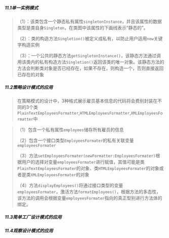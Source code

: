 ##### 11.1单一实例模式

> （1）：该类包含一个静态私有属性`singletonInstance`，并且该属性的数据类型是类自身`Singleton`，在类图中该属性的下画线表示“静态的”。
>
> （2）：类的构造方法`Singletion()`被定义成私有，以防止用户适用`new`关键字构造实例
> 
> （3）：一个公共的静态方法`getSingletonInstance()`，该静态方法通过调用该类内的私有构造方法`Singletion()`返回该类的唯一对象。该静态方法的方法会判断类对象是否已经存在，如果不存在，则构造一个，否则直接返回已存在的对象

##### 11.2策略设计模式的应用

> 在策略模式的设计中，3种格式展示雇员基本信息的代码将会费别封装在不同的3个类`PlainTextEmployeesFormatter`,`HTMLEmployeesFormatter`,`XMLEmployeesFormatter`中

> （1）包含一个私有属性`employees`储存所有雇员的信息
>
> （2）包含一个接口类型`EmployeesFormater`的私有关联变量`employeesFormater`
>
> （3）方法`setEmployeesFormater(newFormatter:EmployeesFormater)`根据用户的选择对变量`employeesFormater`进行赋值，其值可能是类`PlainTextEmployeesFormater`的对象、类`HTMLEmployeesFormater`的对象或者是类`XMLEmployeesFormater`的对象
>
> （4）方法`displayEmployees()`将通过接口类型的变量`employeesFormater`，激活方法`formatEmployees()`，根据方法的多态性，该方法的调用会根据变量`employeesFormater`指向的真正型别进行方法体的绑定。

##### 11.3简单工厂设计模式的应用

##### 11.4观察设计模式的应用

